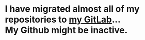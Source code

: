# I have migrated almost all of my repositories to [my GitLab](https://gitlab.com/PandaFish/Pandafish)...<br/>My Github might be inactive.
<!---<br/>
<br/>

## About me:
- 👋 Hi, I’m [@Pandafishie](https://github.com/Pandafishie) / Florian Steigleder
- I'm working at [Fraunhofer (IOSB)](https://www.iosb.fraunhofer.de/) as a scientific research associate.
- Studying Computer Science (B. Sc.) (2020-2023)
- 👀 I’m interested in all kinds of automatization
- 📫 How to reach me:


<a href="https://discord.com/users/244126983489978368">
  <img src="https://img.shields.io/badge/-PandaFish%236906-282C34?logo=Discord" alt="Discord logo" title="Discord" height="25" />
</a>
>
<a href="mailto:alt.florian1@gmail.com?subject=%5BGithub%5D%20-%20Subject">
  <img src="https://img.shields.io/badge/-Gmail-282C34?logo=Gmail" alt="Email logo" title="Email" height="25" />
</a>
>
<a href="https://www.instagram.com/flos.flo/">
  <img src="https://img.shields.io/badge/Instagram-%23282C34.svg?logo=Instagram" height="25" />
</a>
<br/> (Priority in that order)
<br/>

## Languages and tools that shape my everyday @ work:
<p>
<a href="https://learn.microsoft.com/en-us/dotnet/csharp/">
  <img src="https://img.shields.io/badge/C%23-282C34?logo=csharp" height="25" />
</a>
<a href="https://learn.microsoft.com/de-de/cpp/cpp/">
  <img src="https://img.shields.io/badge/C++-282C34?logo=cplusplus" height="25" />
</a>
<a href="https://learn.microsoft.com/en-us/cpp/c-language/c-language-reference">
  <img src="https://img.shields.io/badge/C-282C34?logo=c" height="25" />
</a>
<a href="https://www.python.org/">
  <img src="https://img.shields.io/badge/Python-282C34?logo=python&" height="25" />
</a>
<br/>
<a href="https://git-scm.com/">
  <img src="https://img.shields.io/badge/Git-282C34?logo=git" height="25" />
</a>
<a href="https://gitlab.com/PandaFish">
  <img src="https://img.shields.io/badge/Gitlab-282C34?logo=gitlab&" height="25" />
</a>
<a href="https://visualstudio.microsoft.com/">
  <img src="https://img.shields.io/badge/VS-282C34?logo=visualstudio" height="25" />
</a>
<a href="https://code.visualstudio.com/">
  <img src="https://img.shields.io/badge/VSC-282C34?logo=visualstudiocode" height="25" />
</a>
</p>

### Other languages and tools I'm using in private projects:
<p>
<img src="https://img.shields.io/badge/Java-282C34?logo=java" height="25" />
<img src="https://img.shields.io/badge/JS-282C34?logo=javascript" height="25" />
<img src="https://img.shields.io/badge/CSS-282C34?logo=css3" height="25" />
<img src="https://img.shields.io/badge/html-282C34?logo=html5" height="25" />
<br/>
<img src="https://img.shields.io/badge/IntelliJ-282C34?logo=intellijidea" height="25" />
<img src="https://img.shields.io/badge/Eclipse-282C34?logo=eclipseide" height="25" />
<img src="https://img.shields.io/badge/Linux-FCC624?logo=linux&logoColor=black" height="25" />
(
<img src="https://img.shields.io/badge/SUSE-0C322C?logo=SUSE" height="25" />, 
<img src="https://img.shields.io/badge/Debian-D70A53?logo=debian" height="25" />
)
<br/>
And more...
</p>
-->

<!--
- 👋 Hi, I’m @Pandafishie
- 👀 I’m interested in ...
- 🌱 I’m currently learning ...
- 💞️ I’m looking to collaborate on ...
- 📫 How to reach me ... 
-->

<!---
Pandafishie/Pandafishie is a ✨ special ✨ repository because its `README.md` (this file) appears on your GitHub profile.
You can click the Preview link to take a look at your changes.
--->
